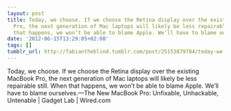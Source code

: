 ```yaml
---
layout: post
title: Today, we choose. If we choose the Retina display over the existing MacBook
  Pro, the next generation of Mac laptops will likely be less repairable still. When
  that happens, we won’t be able to blame Apple. We’ll have to blame ourselves.
date: '2012-06-15T13:29:05+02:00'
tags: []
tumblr_url: http://fabiantheblind.tumblr.com/post/25153879704/today-we-choose-if-we-choose-the-retina-display
---
```

Today, we choose. If we choose the Retina display over the existing MacBook Pro, the next generation of Mac laptops will likely be less repairable still. When that happens, we won’t be able to blame Apple. We’ll have to blame ourselves.—The New MacBook Pro: Unfixable, Unhackable, Untenable | Gadget Lab | Wired.com
